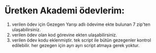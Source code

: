 # Üretken Akademi ödevlerim:
1. verilen ödev için Gezegen Yarışı adlı ödevime ekte bulunan 7 zip'ten ulaşabilirsiniz.
2. verilen ödev olan kod görevine ekten ulaşabilirsiniz.
3. verilen ödev kodu eklenmiştir. tek script ile bütün gezegenler kontrol edilebilir. her gezegen için ayrı ayrı script atmaya gerek yoktur.
